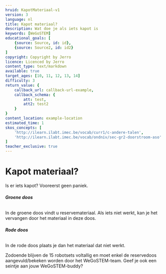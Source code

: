 ```yaml
---
hruid: KapotMateriaal-v1
version: 3
language: nl
title: Kapot materiaal?
description: Wat doe je als iets kapot is
keywords: [WeGoSTEM]
educational_goals: [
    {source: Source, id: id}, 
    {source: Source2, id: id2}
]
copyright: Copyright by Jerro
licence: Licenced by Jerro
content_type: text/markdown
available: true
target_ages: [10, 11, 12, 13, 14]
difficulty: 3
return_value: {
    callback_url: callback-url-example,
    callback_schema: {
        att: test,
        att2: test2
    }
}
content_location: example-location
estimated_time: 1
skos_concepts: [
    'http://ilearn.ilabt.imec.be/vocab/curr1/c-andere-talen', 
    'http://ilearn.ilabt.imec.be/vocab/ondniv/sec-gr2-doorstroom-aso'
]
teacher_exclusive: true
---
```


# Kapot materiaal?

Is er iets kapot? Vooreerst geen paniek. 

###### **Groene doos**
In de groene doos vindt u reservemateriaal. Als iets niet werkt, kan je het vervangen door het materiaal in deze doos.

###### **Rode doos**
In de rode doos plaats je dan het materiaal dat niet werkt.

Zodoende blijven de 15 robotsets voltallig en moet enkel de reservedoos aangevuld/bekeken worden door het WeGoSTEM-team. Geef je ook een seintje aan jouw WeGoSTEM-buddy?